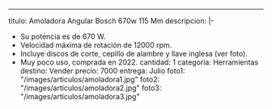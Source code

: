 ---
titulo: Amoladora Angular Bosch 670w 115 Mm
descripcion: |-
  - Su potencia es de 670 W.
  - Velocidad máxima de rotación de 12000 rpm.
  - Incluye discos de corte, cepillo de alambre y llave inglesa (ver foto).
  - Muy poco uso, comprada en 2022.
cantidad: 1
categoria: Herramientas
destino: Vender
precio: 7000
entrega: Julio
foto1: "/images/articulos/amoladora1.jpg"
foto2: "/images/articulos/amoladora2.jpg"
foto3: "/images/articulos/amoladora3.jpg"
